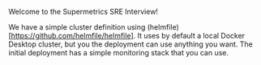 Welcome to the Supermetrics SRE Interview!

We have a simple cluster definition using (helmfile)[https://github.com/helmfile/helmfile]. It uses by default a local Docker Desktop cluster, but you the deployment can use anything you want. The initial deployment has a simple monitoring stack that you can use.


